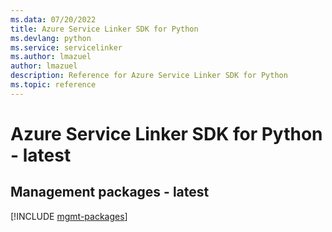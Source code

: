 ```yaml
---
ms.data: 07/20/2022
title: Azure Service Linker SDK for Python
ms.devlang: python
ms.service: servicelinker
ms.author: lmazuel
author: lmazuel
description: Reference for Azure Service Linker SDK for Python
ms.topic: reference
---
```

# Azure Service Linker SDK for Python - latest

## Management packages - latest
[!INCLUDE [mgmt-packages](service-linker-mgmt-index.md)]
